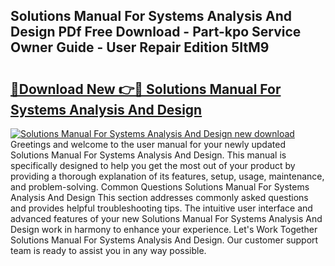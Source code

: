 ## Solutions Manual For Systems Analysis And Design PDf Free Download - Part-kpo Service Owner Guide - User Repair Edition 5ItM9

# <h2><a href="http://bc65929.oget.top/?id=Solutions+Manual+For+Systems+Analysis+And+Design">🔗Download New 👉🔴 Solutions Manual For Systems Analysis And Design</a></h2>

[![Solutions Manual For Systems Analysis And Design new download](https://i.imgur.com/5g1atiW.png)](http://bc65929.oget.top/?id=Solutions+Manual+For+Systems+Analysis+And+Design)
Greetings and welcome to the user manual for your newly updated Solutions Manual For Systems Analysis And Design. This manual is specifically designed to help you get the most out of your product by providing a thorough explanation of its features, setup, usage, maintenance, and problem-solving. Common Questions Solutions Manual For Systems Analysis And Design This section addresses commonly asked questions and provides helpful troubleshooting tips. The intuitive user interface and advanced features of your new Solutions Manual For Systems Analysis And Design work in harmony to enhance your experience. Let's Work Together Solutions Manual For Systems Analysis And Design. Our customer support team is ready to assist you in any way possible.
